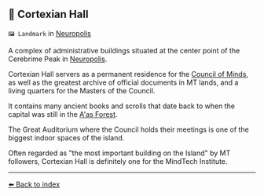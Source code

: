## 📖 Cortexian Hall

`🖼️ Landmark` in [Neuropolis](../refs/neuropolis.md)

A complex of administrative buildings situated at the center point of the Cerebrime Peak in [Neuropolis](../refs/neuropolis.md).

Cortexian Hall servers as a permanent residence for the [Council of Minds](../refs/council_of_minds.md), as well as the greatest archive of official documents in MT lands, and a living quarters for the Masters of the Council.

It contains many ancient books and scrolls that date back to when the capital was still in the [A'as Forest](../refs/aas_forest.md).

The Great Auditorium where the Council holds their meetings is one of the biggest indoor spaces of the island.

Often regarded as "the most important building on the Island" by MT followers, Cortexian Hall is definitely one for the MindTech Institute.


----------
[⬅️ Back to index](../#a610_s)